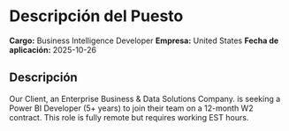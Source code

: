 # Descripción del Puesto

**Cargo:** Business Intelligence Developer
**Empresa:** United States
**Fecha de aplicación:** 2025-10-26

## Descripción


Our Client, an Enterprise Business & Data Solutions Company. is seeking a Power BI Developer (5+ years) to join their team on a 12-month W2 contract. This role is fully remote but requires working EST hours.

